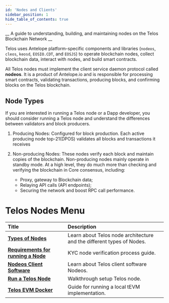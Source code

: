 ```yaml
---
id: 'Nodes and Clients'
sidebar_position: 1
hide_table_of_contents: true
---
```


__ A guide to understanding, building, and maintaining nodes on the Telos Blockchain Network __

Telos uses Antelope platform-specific components and libraries (`nodeos`, `cleos`, `keosd`, `EOSIO.CDT`, and `EOSJS`) to operate blockchain nodes, collect blockchain data, interact with nodes, and build smart contracts.

All Telos nodes must implement the client service daemon protocol called **nodeos**. It is a product of Antelope.io and is responsible for processing smart contracts, validating transactions, producing blocks, and confirming blocks on the Telos blockchain.

## Node Types

If you are interested in running a Telos node or a Dapp developer, you should consider running a Telos node and understand the differences between validators and block producers. 

1. Producing Nodes: Configured for block production. Each active producing node top-21(DPOS) validates all blocks and transactions it receives

2. Non-producing Nodes: These nodes verify each block and maintain copies of the blockchain. Non-producing nodes mainly operate in standby mode. At a high level, they do much more than checking and verifying the blockchain in Core consensus, including: 
    - Proxy, gateway to Blockchain data;
    - Relaying API calls (API endpoints);
    - Securing the network and boost RPC call performance.


# Telos Nodes Menu

| Title | Description |
| :--- | :--- |
| [**Types of Nodes**](Nodeos) | Learn about Telos node architecture and the different types of Nodes. |
| [**Requirements for running a Node**](./bp-nodes/Telos_BP_Requirements) | KYC node verification process guide. |
| [**Nodeos Client Software**](Nodeos) | Learn about Telos client software Nodeos. |
| [**Run a Telos Node**](./non-bp-nodes/run_a_telos_node) | Walkthrough setup Telos node. |
| [**Telos EVM Docker**](./non-bp-nodes/tevmc/quickstart) | Guide for running a local tEVM implementation. |

